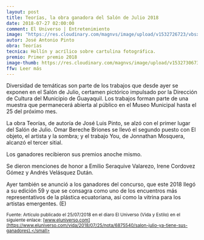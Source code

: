 ```yaml
---
layout: post
title: Teorías, la obra ganadora del Salón de Julio 2018
date: 2018-07-27 02:00:00
comment: El Universo | Entretenimiento
image: "https://res.cloudinary.com/magnvs/image/upload/v1532726723/vbsxqjdu2zho8zud1tj5.jpg"
autor: José Antonio Pinto
obra: Teorías
tecnica: Hollín y acrílico sobre cartulina fotográfica.
premio: Primer premio 2018
image-thumb: https://res.cloudinary.com/magnvs/image/upload/v1532730673/q0lzvjgihbazym2a8dux.jpg
ffw: Leer más
---
```

Diversidad de temáticas son parte de los trabajos que desde ayer se exponen en el Salón de Julio, certamen pictórico impulsado por la Dirección de Cultura del Municipio de Guayaquil. Los trabajos forman parte de una muestra que permanecerá abierta al público en el Museo Municipal hasta el 25 del próximo mes.

La obra Teorías, de autoría de José Luis Pinto, se alzó con el primer lugar del Salón de Julio. Omar Bereche Briones se llevó el segundo puesto con El objeto, el artista y la sombra; y el trabajo You, de Jonnathan Mosquera, alcanzó el tercer sitial.

Los ganadores recibieron sus premios anoche mismo.

Se dieron menciones de honor a Emilio Seraquive Valarezo, Irene Cordovez Gómez y Andrés Velásquez Dután.

Ayer también se anunció a los ganadores del concurso, que este 2018 llegó a su edición 59 y que se consagra como uno de los encuentros más representativos de la plástica ecuatoriana, así como la vitrina para los artistas emergentes. (E)

<small>Fuente: Artículo publicado el 25/07/2018 en el diaro El Universo (Vida y Estilo) en el siguiente enlace: [www.eluniverso.com](https://www.eluniverso.com/vida/2018/07/25/nota/6875540/salon-julio-ya-tiene-sus-ganadores).</small>
